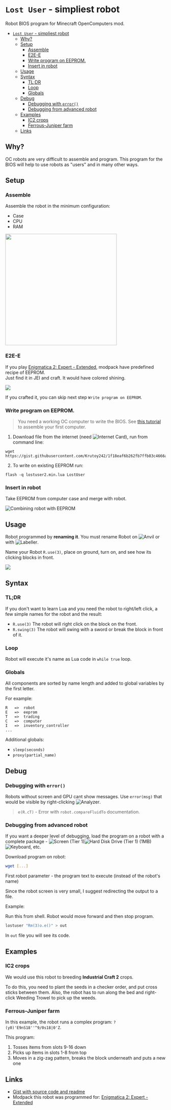 # `Lost User` - simpliest robot

Robot BIOS program for Minecraft OpenComputers mod.


- [`Lost User` - simpliest robot](#lost-user---simpliest-robot)
  - [Why?](#why)
  - [Setup](#setup)
    - [Assemble](#assemble)
    - [E2E-E](#e2e-e)
    - [Write program on EEPROM.](#write-program-on-eeprom)
    - [Insert in robot](#insert-in-robot)
  - [Usage](#usage)
  - [Syntax](#syntax)
    - [TL;DR](#tldr)
    - [Loop](#loop)
    - [Globals](#globals)
  - [Debug](#debug)
    - [Debugging with `error()`](#debugging-with-error)
    - [Debugging from advanced robot](#debugging-from-advanced-robot)
  - [Examples](#examples)
    - [IC2 crops](#ic2-crops)
    - [Ferrous-Juniper farm](#ferrous-juniper-farm)
  - [Links](#links)

## Why?

OC robots are very difficult to assemble and program. This program for the BIOS will help to use robots as "users" and in many other ways.

## Setup

### Assemble

Assemble the robot in the minimum configuration:

- Case
- CPU
- RAM

<img src="https://i.imgur.com/sBP2y0N.png" width="350">

### E2E-E


If you play [Enigmatica 2: Expert - Extended](https://www.curseforge.com/minecraft/modpacks/enigmatica-2-expert-extended), modpack have predefined recipe of EEPROM.  
Just find it in JEI and craft. It would have colored shining.

![](https://i.imgur.com/GuT7Ke6.gif)

If you crafted it, you can skip next step `Write program on EEPROM`.

### Write program on EEPROM.

> You need a working OC computer to write the BIOS. See [this tutorial](https://www.youtube.com/watch?v=KDqXJzacdQQ) to assemble your first computer.

1. Download file from the internet (need ![](https://is.gd/zrPusF 'Internet Card')), run from command line:

```
wget https://gist.githubusercontent.com/Krutoy242/1f18eaf6b262fb7ffb83c4666a93cbcc/raw/lostuser2.min.lua
```

2. To write on existing EEPROM run:

```
flash -q lostuser2.min.lua LostUser
```

### Insert in robot

Take EEPROM from computer case and merge with robot.

![Combining robot with EEPROM](https://i.imgur.com/7AHXvdm.png)

## Usage

Robot programmed by **renaming it**. You must rename Robot on ![](https://is.gd/pYpuM1 'Anvil') or with ![](https://is.gd/VgGaLN 'Labeller').

Name your Robot `R.use(3)`, place on ground, turn on, and see how its clicking blocks in front.

![](https://i.imgur.com/tgsaqxj.gif)


## Syntax

### TL;DR

If you don't want to learn Lua and you need the robot to right/left click, a few simple names for the robot and the result:

- `R.use(3)` The robot will right click on the block on the front.
- `R.swing(3)` The robot will swing with a sword or break the block in front of it.

### Loop

Robot will execute it's name as Lua code in `while true` loop.

### Globals

All components are sorted by name length and added to global variables by the first letter.

For example:
```less
R	=>	robot
E	=>	eeprom
T	=>	trading
C	=>	computer
I	=>	inventory_controller
...
```

Additional globals:

- `sleep(seconds)`
- `proxy(partial_name)`


## Debug

### Debugging with `error()`

Robots without screen and GPU cant show messages.
Use `error(msg)` that would be visible by right-clicking ![Analyzer](https://is.gd/EYKTlS 'Analyzer').

> `e(R.cT)` - Error with `robot.compareFluidTo` documentation.

### Debugging from advanced robot

If you want a deeper level of debugging, load the program on a robot with a complete package - ![](https://is.gd/Qc1mye 'Screen (Tier 1)')![](https://is.gd/aCba7k 'Hard Disk Drive (Tier 1) (1MB)')![](https://is.gd/q2uLwP 'Keyboard'), etc.

Download program on robot:

```sh
wget [...]
```

First robot parameter - the program text to execute (instead of the robot's name)

Since the robot screen is very small, I suggest redirecting the output to a file.

Example:

Run this from shell. Robot would move forward and then stop program.

```sh
lostuser "Rm(3)o.e()" > out
```

In `out` file you will see its code.

## Examples

### IC2 crops

We would use this robot to breeding **Industrial Craft 2** crops.

To do this, you need to plant the seeds in a checker order, and put cross sticks between them. Also, the robot has to run along the bed and right-click Weeding Trowel to pick up the weeds.

### Ferrous-Juniper farm

In this example, the robot runs a complex program: `?(y0)'E9nS18''^9/0s18|0'Z`.

This program:
1. Tosses items from slots 9-16 down
2. Picks up items in slots 1-8 from top
3. Moves in a zig-zag pattern, breaks the block underneath and puts a new one


## Links

- [Gist with source code and readme](https://gist.github.com/Krutoy242/db63637d605c2c247bc95e939c7f7ddd)
- Modpack this robot was programmed for: [Enigmatica 2: Expert - Extended](https://www.curseforge.com/minecraft/modpacks/enigmatica-2-expert-extended)

